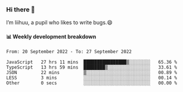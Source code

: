 ### Hi there 👋
I’m liihuu, a pupil who likes to write bugs.😄


#### 📊 Weekly development breakdown
<!--START_SECTION:waka-->

```text
From: 20 September 2022 - To: 27 September 2022

JavaScript   27 hrs 11 mins  ████████████████▒░░░░░░░░   65.36 %
TypeScript   13 hrs 59 mins  ████████▒░░░░░░░░░░░░░░░░   33.61 %
JSON         22 mins         ▒░░░░░░░░░░░░░░░░░░░░░░░░   00.89 %
LESS         3 mins          ░░░░░░░░░░░░░░░░░░░░░░░░░   00.14 %
Other        0 secs          ░░░░░░░░░░░░░░░░░░░░░░░░░   00.00 %
```

<!--END_SECTION:waka-->

<!--
**liihuu/liihuu** is a ✨ _special_ ✨ repository because its `README.md` (this file) appears on your GitHub profile.

Here are some ideas to get you started:

- 🔭 I’m currently working on ...
- 🌱 I’m currently learning ...
- 👯 I’m looking to collaborate on ...
- 🤔 I’m looking for help with ...
- 💬 Ask me about ...
- 📫 How to reach me: ...
- 😄 Pronouns: ...
- ⚡ Fun fact: ...
-->
